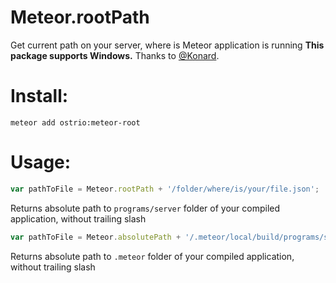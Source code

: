 Meteor.rootPath
========
Get current path on your server, where is Meteor application is running
__This package supports Windows.__ Thanks to [@Konard](https://github.com/Konard).

Install:
========
```shell
meteor add ostrio:meteor-root
```

Usage:
========
```javascript
var pathToFile = Meteor.rootPath + '/folder/where/is/your/file.json';
```
Returns absolute path to `programs/server` folder of your compiled application, without trailing slash

```javascript
var pathToFile = Meteor.absolutePath + '/.meteor/local/build/programs/server/folder/where/is/your/file.json';
```
Returns absolute path to `.meteor` folder of your compiled application, without trailing slash